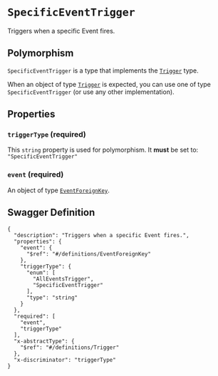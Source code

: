 # `SpecificEventTrigger` #

Triggers when a specific Event fires.

## Polymorphism ##

`SpecificEventTrigger` is a type that implements the [`Trigger`](./../definitions/Trigger.mkd) type.

When an object of type [`Trigger`](./../definitions/Trigger.mkd) is expected, you can use one of type `SpecificEventTrigger`
(or use any other implementation).




## Properties ##

### `triggerType` (required) ###




This `string` property is used for polymorphism. It **must** be set to: `"SpecificEventTrigger"`


### `event` (required) ###




An object of type [`EventForeignKey`](./../definitions/EventForeignKey.mkd).






## Swagger Definition ##

    {
      "description": "Triggers when a specific Event fires.", 
      "properties": {
        "event": {
          "$ref": "#/definitions/EventForeignKey"
        }, 
        "triggerType": {
          "enum": [
            "AllEventsTrigger", 
            "SpecificEventTrigger"
          ], 
          "type": "string"
        }
      }, 
      "required": [
        "event", 
        "triggerType"
      ], 
      "x-abstractType": {
        "$ref": "#/definitions/Trigger"
      }, 
      "x-discriminator": "triggerType"
    }
